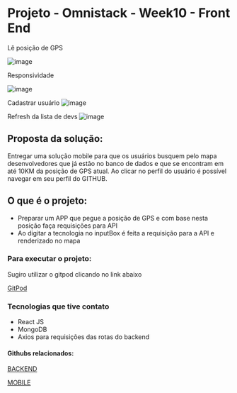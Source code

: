 # Projeto - Omnistack - Week10 - **Front End**


Lê posição de GPS 

![image](https://user-images.githubusercontent.com/19207320/75403066-5086fb80-58e5-11ea-9824-f8ba3fa02236.png)

Responsividade

![image](https://user-images.githubusercontent.com/19207320/75403071-5381ec00-58e5-11ea-9319-eb9d093a5b64.png)

Cadastrar usuário
![image](https://user-images.githubusercontent.com/19207320/75403076-554baf80-58e5-11ea-9a8d-751e3d2becfa.png)

Refresh da lista de devs
![image](https://user-images.githubusercontent.com/19207320/75403079-57157300-58e5-11ea-8910-9483b773d715.png)

## Proposta da solução: 
Entregar uma solução mobile para que os usuários busquem pelo mapa desenvolvedores que já estão no banco de dados e
que se encontram em até 10KM da posição de GPS atual. Ao clicar no perfil do usuário é possível navegar em seu perfil do GITHUB.

## O que é o projeto:  
- Preparar um APP que pegue a posição de GPS e com base nesta posição faça requisições para API
- Ao digitar a tecnologia no inputBox é feita a requisição para a API e renderizado no mapa 

### Para executar o projeto: 
Sugiro utilizar o gitpod clicando no link abaixo 
    
[GitPod](https://gitpod.io/#https://github.com/brunotdantas/Week10-omnistack-mobile/)


### Tecnologias que tive contato 
- React JS
- MongoDB
- Axios para requisições das rotas do backend 


#### Githubs relacionados: 
[BACKEND](https://github.com/brunotdantas/Week10-omnistack-backend)

[MOBILE](https://github.com/brunotdantas/Week10-omnistack-mobile/)

